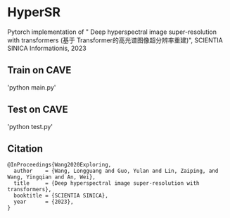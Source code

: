 # HyperSR
Pytorch implementation of " Deep hyperspectral image super-resolution with transformers (基于 Transformer的高光谱图像超分辨率重建)", SCIENTIA SINICA Informationis, 2023


## Train on CAVE
'python main.py'


## Test on CAVE
'python test.py'

## Citation
```
@InProceedings{Wang2020Exploring,
  author    = {Wang, Longguang and Guo, Yulan and Lin, Zaiping, and Wang, Yingqian and An, Wei},
  title     = {Deep hyperspectral image super-resolution with transformers},
  booktitle = {SCIENTIA SINICA},
  year      = {2023},
}
```

